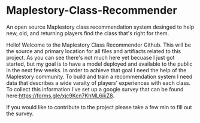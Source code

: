 # Maplestory-Class-Recommender
An open source Maplestory class recommendation system desinged to help new, old, and returning players find the class that's right for them.

Hello! Welcome to the Maplestory Class Recommender Github. This will be the source and primary location for all files and artifiacts related to this project. As you can see there's not much here yet becuase I just got started, but my goal is to have a model deployed and available to the public in the next few weeks. In order to achieve that goal I need the help of the Maplestory community. To build and train a recommendation system I need data that describes a wide varaity of players' experiences with each class. To collect this information I've set up a google survey that can be found here:https://forms.gle/xjc9Kcn7KhML6ikZ8. 

If you would like to contribute to the project please take a few min to fill out the survey.

